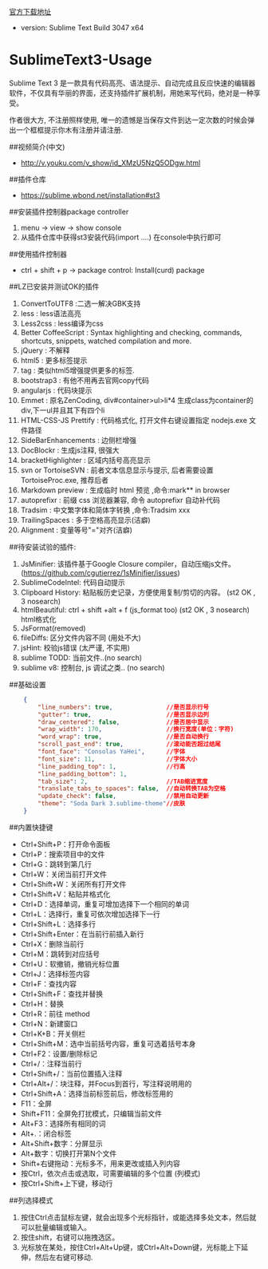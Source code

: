 <a href="http://www.sublimetext.com/3" target="_blank">官方下载地址</a>
* version: Sublime Text Build 3047 x64

SublimeText3-Usage
==================

   Sublime Text 3 是一款具有代码高亮、语法提示、自动完成且反应快速的编辑器软件，不仅具有华丽的界面，还支持插件扩展机制，用她来写代码，绝对是一种享受。
　

   作者很大方, 不注册照样使用, 唯一的遗憾是当保存文件到达一定次数的时候会弹出一个框框提示你木有注册并请注册.

##视频简介(中文)
* http://v.youku.com/v_show/id_XMzU5NzQ5ODgw.html

##插件仓库
* https://sublime.wbond.net/installation#st3 

##安装插件控制器package controller
1. menu -> view -> show console
1. 从插件仓库中获得st3安装代码(import ....) 在console中执行即可


##使用插件控制器
* ctrl + shift + p -> package control: Install(curd) package

##LZ已安装并测试OK的插件
1. ConvertToUTF8         :二选一解决GBK支持
1. less 	         : less语法高亮
1. Less2css		 : less编译为css
1. Better CoffeeScript   : Syntax highlighting and checking, commands, shortcuts, snippets, watched compilation and more.
1. jQuery 		 : 不解释
1. html5		 : 更多标签提示
1. tag			 : 类似html5增强提供更多的标签.
1. bootstrap3		 : 有他不用再去官网copy代码
1. angularjs		 : 代码块提示
1. Emmet		 : 原名ZenCoding, div#container>ul>li*4 生成class为container的div,下一ul并且其下有四个li
1. HTML-CSS-JS Prettify  : 代码格式化, 打开文件右键设置指定 nodejs.exe 文件路径
1. SideBarEnhancements	 : 边侧栏增强
1. DocBlockr 		 : 生成js注释, 很强大
1. bracketHighlighter	 : 区域内括号高亮显示
1. svn or TortoiseSVN	 : 前者文本信息显示与提示, 后者需要设置 TortoiseProc.exe, 推荐后者
1. Markdown preview      : 生成临时 html 预览 ,命令:mark** in browser
1. autoprefixr		 : 前缀 css 浏览器兼容, 命令 autoprefixr 自动补代码
1. Tradsim		 : 中文繁字体和简体字转换 ,命令:Tradsim xxx
1. TrailingSpaces	 : 多于空格高亮显示(洁癖)
1. Alignment		 : 变量等号"="对齐(洁癖)


##待安装试验的插件:
1. JsMinifier: 该插件基于Google Closure compiler，自动压缩js文件。(https://github.com/cgutierrez/1sMinifier/issues)
1. SublimeCodeIntel: 代码自动提示
1. Clipboard History: 粘贴板历史记录，方便使用复制/剪切的内容。 (st2 OK , 3 nosearch)
1. htmlBeautiful: ctrl + shift +alt + f (js_format too) (st2 OK , 3 nosearch) html格式化
1. JsFormat(removed)
1. fileDiffs: 区分文件内容不同 (用处不大)
1. jsHint: 校验js错误 (太严谨, 不实用)
1. sublime TODD: 当前文件..(no search)
1. sublime v8: 控制台, js 调试之类.. (no search)

##基础设置

```json
	{
	    "line_numbers": true,               //是否显示行号
	    "gutter": true,                     //是否显示边列
	    "draw_centered": false,             //是否居中显示
	    "wrap_width": 170,                  //换行宽度(单位：字符)
	    "word_wrap": true,                  //是否自动换行
	    "scroll_past_end": true,            //滚动能否超过结尾
	    "font_face": "Consolas YaHei",      //字体
	    "font_size": 11,                    //字体大小
	    "line_padding_top": 1,              //行高
	    "line_padding_bottom": 1,
	    "tab_size": 2,                      //TAB缩进宽度
	    "translate_tabs_to_spaces": false,  //自动转换TAB为空格
	    "update_check": false,              //禁用自动更新
	    "theme": "Soda Dark 3.sublime-theme"//皮肤
	}
```


##内置快捷键
* Ctrl+Shift+P：打开命令面板
* Ctrl+P：搜索项目中的文件
* Ctrl+G：跳转到第几行
* Ctrl+W：关闭当前打开文件
* Ctrl+Shift+W：关闭所有打开文件
* Ctrl+Shift+V：粘贴并格式化
* Ctrl+D：选择单词，重复可增加选择下一个相同的单词
* Ctrl+L：选择行，重复可依次增加选择下一行
* Ctrl+Shift+L：选择多行
* Ctrl+Shift+Enter：在当前行前插入新行
* Ctrl+X：删除当前行
* Ctrl+M：跳转到对应括号
* Ctrl+U：软撤销，撤销光标位置
* Ctrl+J：选择标签内容
* Ctrl+F：查找内容
* Ctrl+Shift+F：查找并替换
* Ctrl+H：替换
* Ctrl+R：前往 method
* Ctrl+N：新建窗口
* Ctrl+K+B：开关侧栏
* Ctrl+Shift+M：选中当前括号内容，重复可选着括号本身
* Ctrl+F2：设置/删除标记
* Ctrl+/：注释当前行
* Ctrl+Shift+/：当前位置插入注释
* Ctrl+Alt+/：块注释，并Focus到首行，写注释说明用的
* Ctrl+Shift+A：选择当前标签前后，修改标签用的
* F11：全屏
* Shift+F11：全屏免打扰模式，只编辑当前文件
* Alt+F3：选择所有相同的词
* Alt+.：闭合标签
* Alt+Shift+数字：分屏显示
* Alt+数字：切换打开第N个文件
* Shift+右键拖动：光标多不，用来更改或插入列内容
* 按Ctrl，依次点击或选取，可需要编辑的多个位置 (列模式)
* 按Ctrl+Shift+上下键，移动行

##列选择模式
1. 按住Ctrl点击鼠标左键，就会出现多个光标指针，或能选择多处文本，然后就可以批量编辑或输入。
1. 按住shift，右键可以拖拽选区。
1. 光标放在某处，按住Ctrl+Alt+Up键，或Ctrl+Alt+Down键，光标能上下延伸，然后左右键可移动.
